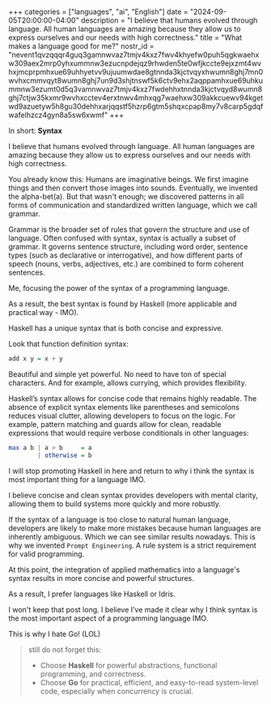 +++
categories = ["languages", "ai", "English"]
date = "2024-09-05T20:00:00-04:00"
description = "I believe that humans evolved through language. All human languages are amazing because they allow us to express ourselves and our needs with high correctness."
title = "What makes a language good for me?"
nostr_id = "nevent1qvzqqqr4guq3gamnwvaz7tmjv4kxz7fwv4khyefw0puh5qgkwaehxw309aex2mrp0yhxummnw3ezucnpdejqz9rhwden5te0wfjkccte9ejxzmt4wvhxjmcprpmhxue69uhhyetvv9ujuumwdae8gtnnda3kjctvqyxhwumn8ghj7mn0wvhxcmmvqyt8wumn8ghj7un9d3shjtnswf5k6ctv9ehx2aqppamhxue69uhkummnw3ezumt0d5q3vamnwvaz7tmjv4kxz7fwdehhxtnnda3kjctvqyd8wumn8ghj7ctjw35kxmr9wvhxcctev4erxtnwv4mhxqg7waehxw309akkcuewv94kgetwd9azuetyw5h8gu30dehhxarjqqstf5hzrp6gtm5shqxcpap8my7v8carp5gdqfwafelhzcz4gyn8a5sw6xwmf"
+++

In short: **Syntax**

I believe that humans evolved through language. All human languages are amazing because they allow us to express ourselves and our needs with high correctness.
<!--more-->

You already know this: Humans are imaginative beings. We first imagine things and then convert those images into sounds. Eventually, we invented the alpha-bet(a). But that wasn't enough; we discovered patterns in all forms of communication and standardized written language, which we call grammar.

Grammar is the broader set of rules that govern the structure and use of language. Often confused with syntax, syntax is actually a subset of grammar. It governs sentence structure, including word order, sentence types (such as declarative or interrogative), and how different parts of speech (nouns, verbs, adjectives, etc.) are combined to form coherent sentences.

Me, focusing the power of the syntax of a programming language. 

As a result, the best syntax is found by Haskell (more applicable and practical way - IMO). 

Haskell has a unique syntax that is both concise and expressive.

Look that function definition syntax: 

```haskell
add x y = x + y
```

Beautiful and simple yet powerful. No need to have ton of special characters. And for example,  allows currying, which provides flexibility. 

Haskell’s syntax allows for concise code that remains highly readable. The absence of explicit syntax elements like parentheses and semicolons reduces visual clutter, allowing developers to focus on the logic. For example, pattern matching and guards allow for clean, readable expressions that would require verbose conditionals in other languages:

```haskell
max a b | a > b     = a
        | otherwise = b
```

I will stop promoting Haskell in here and return to why i think the syntax is most important thing for a language IMO. 

I believe concise and clean syntax provides developers with mental clarity, allowing them to build systems more quickly and more robustly.

If the syntax of a language is too close to natural human language, developers are likely to make more mistakes because human languages are inherently ambiguous.  Which we can see similar results nowadays. This is why we invented `Prompt Engineering`. A rule system is a strict requirement for valid programming. 

At this point, the integration of applied mathematics into a language's syntax results in more concise and powerful structures.

As a result, I prefer languages like Haskell or Idris.

I won't keep that post long. I believe I’ve made it clear why I think syntax is the most important aspect of a programming language IMO.

This is why I hate Go! (LOL)

> still do not forget this: 
> - Choose **Haskell** for powerful abstractions, functional programming, and correctness.
> - Choose **Go** for practical, efficient, and easy-to-read system-level code, especially when concurrency is crucial.
